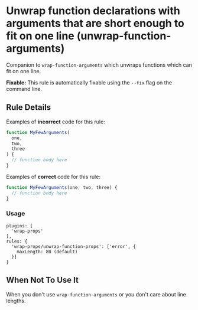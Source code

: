 # Unwrap function declarations with arguments that are short enough to fit on one line (unwrap-function-arguments)

Companion to `wrap-function-arguments` which unwraps functions which can fit on one line.

**Fixable:** This rule is automatically fixable using the `--fix` flag on the command line.

## Rule Details

Examples of **incorrect** code for this rule:

```js
function MyFewArguments(
  one,
  two,
  three
) {
  // function body here
}
```

Examples of **correct** code for this rule:

```js
function MyFewArguments(one, two, three) {
  // function body here
}
```

### Usage

```
plugins: [
  'wrap-props'
],
rules: {
  'wrap-props/unwrap-function-props': ['error', {
    maxLength: 80 (default)
  }]
}
```

## When Not To Use It

When you don't use `wrap-function-arguments` or you don't care about line lengths.
